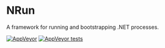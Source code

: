 # NRun
A framework for running and bootstrapping .NET processes.

[![AppVeyor](https://img.shields.io/appveyor/ci/mitchknife/nrun.svg)](https://ci.appveyor.com/project/mitchknife/nrun)
[![AppVeyor tests](https://img.shields.io/appveyor/tests/mitchknife/nrun.svg)](https://ci.appveyor.com/project/mitchknife/nrun/build/tests)

